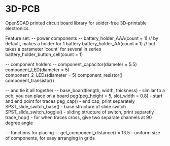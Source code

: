 3D-PCB
======
OpenSCAD printed circuit board library for solder-free 3D-printable electronics.

Feature set:
 -- power components --
battery_holder_AAA(count = 1) // by default, makes a holder for 1 battery
battery_holder_AA(count = 1) // but takes a parameter 'count' for several in series
battery_holder_button_cell(count = 1)

 -- component holders -- 
component_capacitor(diameter = 5.5)
component_LED(diameter = 5)   
component_2_LEDs(diameter = 5)
component_resistor()
component_transistor()

-- and tie it all together -- 
base_board(length, width, thickness)        - similar to a pcb, you can place on a board
peg(peg_height = 5, slot_width = 0.8)       - start and end point for traces
peg_cap()                                   - end cap, print separately
SPST_slide_switch_base()                    - base structure of slide switch
SPST_slide_switch_toggle()                  - sliding structure of switch, print separetly
trace_hop()                                 - for when traces cross, give two separate channels at 90 degree angle

-- functions for placing -- 
get_component_distance() = 13.5             - uniform size of components, for easy arranging in grids


